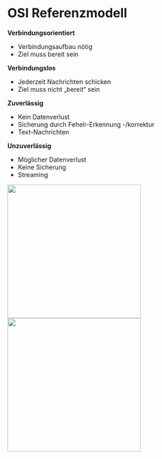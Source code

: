# OSI Referenzmodell

**Verbindungsorientiert**

- Verbindungsaufbau nötig
- Ziel muss bereit sein

**Verbindungslos**

- Jederzeit Nachrichten schicken
- Ziel muss nicht „bereit“ sein

**Zuverlässig**

- Kein Datenverlust
- Sicherung durch Fehelr-Erkennung -/korrektur
- Text-Nachrichten

**Unzuverlässig**

- Möglicher Datenverlust
- Keine Sicherung
- Streaming

<img src="media/Pasted image 20230604133437.png" width="300" />

<img src="media/Pasted image 20230604133513.png" width="300" />
